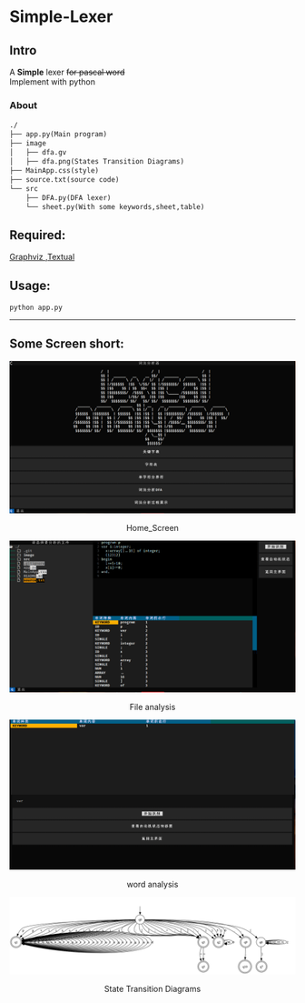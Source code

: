 # Simple-Lexer
## Intro
A **Simple** lexer ~~for pascal word~~  
    Implement with python  

### About
```
./
├── app.py(Main program)
├── image
│   ├── dfa.gv
│   ├── dfa.png(States Transition Diagrams)
├── MainApp.css(style)
├── source.txt(source code)
└── src
    ├── DFA.py(DFA lexer)
    └── sheet.py(With some keywords,sheet,table)
```


## **Required**:
 [ Graphviz ](https://www.graphviz.org/),[Textual](https://github.com/Textualize/textual)
## **Usage**:
 ```shell
 python app.py
 ```


---

## Some Screen short:  

![home](./image/Home_Screen.png)

<center>Home_Screen</center>

![file](./image/lexer_file.png)

<center>File analysis</center>

![word](./image/lexer_word.png)

<center>word analysis</center>

![Transition](./image/dfa.png)

<center>State Transition Diagrams</center>


